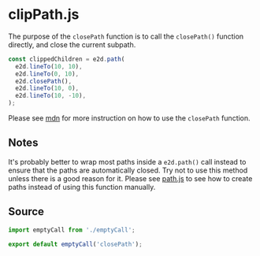 # clipPath.js

The purpose of the `closePath` function is to call the `closePath()` function directly, and close
the current subpath.

```javascript
const clippedChildren = e2d.path(
  e2d.lineTo(10, 10),
  e2d.lineTo(0, 10),
  e2d.closePath(),
  e2d.lineTo(10, 0),
  e2d.lineTo(10, -10),
);
```

Please see
[mdn](https://developer.mozilla.org/en-US/docs/Web/API/CanvasRenderingContext2D/closePath) for more
instruction on how to use the `closePath` function.

## Notes

It's probably better to wrap most paths inside a `e2d.path()` call instead to ensure that the paths
are automatically closed. Try not to use this method unless there is a good reason for it. Please
see [path.js](https://github.com/e2d/e2d/blob/master/docs/path/path.md) to see how to create paths
instead of using this function manually.

## Source

```javascript
import emptyCall from './emptyCall';

export default emptyCall('closePath');
```
